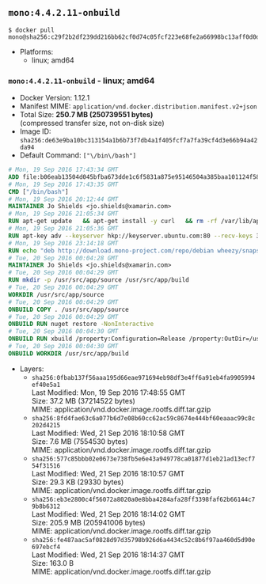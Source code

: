 ## `mono:4.4.2.11-onbuild`

```console
$ docker pull mono@sha256:c29f2b2df239dd216bb62cf0d74c05fcf223e68fe2a66998bc13aff0d0dc8a37
```

-	Platforms:
	-	linux; amd64

### `mono:4.4.2.11-onbuild` - linux; amd64

-	Docker Version: 1.12.1
-	Manifest MIME: `application/vnd.docker.distribution.manifest.v2+json`
-	Total Size: **250.7 MB (250739551 bytes)**  
	(compressed transfer size, not on-disk size)
-	Image ID: `sha256:de63e9ba10bc313154a1b6b73f7db4a1f405fcf7a7fa39cf4d3e66b94a42da94`
-	Default Command: `["\/bin\/bash"]`

```dockerfile
# Mon, 19 Sep 2016 17:43:34 GMT
ADD file:b06eab13504d045bfba673dde1c6f5831a875e95146504a385baa101124f58f5 in / 
# Mon, 19 Sep 2016 17:43:35 GMT
CMD ["/bin/bash"]
# Mon, 19 Sep 2016 20:12:44 GMT
MAINTAINER Jo Shields <jo.shields@xamarin.com>
# Mon, 19 Sep 2016 21:05:34 GMT
RUN apt-get update   && apt-get install -y curl   && rm -rf /var/lib/apt/lists/*
# Mon, 19 Sep 2016 21:05:36 GMT
RUN apt-key adv --keyserver hkp://keyserver.ubuntu.com:80 --recv-keys 3FA7E0328081BFF6A14DA29AA6A19B38D3D831EF
# Mon, 19 Sep 2016 23:14:18 GMT
RUN echo "deb http://download.mono-project.com/repo/debian wheezy/snapshots/4.4.2.11 main" > /etc/apt/sources.list.d/mono-xamarin.list   && apt-get update   && apt-get install -y binutils mono-devel ca-certificates-mono fsharp mono-vbnc nuget referenceassemblies-pcl   && rm -rf /var/lib/apt/lists/* /tmp/*
# Tue, 20 Sep 2016 00:04:28 GMT
MAINTAINER Jo Shields <jo.shields@xamarin.com>
# Tue, 20 Sep 2016 00:04:29 GMT
RUN mkdir -p /usr/src/app/source /usr/src/app/build
# Tue, 20 Sep 2016 00:04:29 GMT
WORKDIR /usr/src/app/source
# Tue, 20 Sep 2016 00:04:29 GMT
ONBUILD COPY . /usr/src/app/source
# Tue, 20 Sep 2016 00:04:29 GMT
ONBUILD RUN nuget restore -NonInteractive
# Tue, 20 Sep 2016 00:04:30 GMT
ONBUILD RUN xbuild /property:Configuration=Release /property:OutDir=/usr/src/app/build/
# Tue, 20 Sep 2016 00:04:30 GMT
ONBUILD WORKDIR /usr/src/app/build
```

-	Layers:
	-	`sha256:0fbab137f56aaa195d66eae971694eb98df3e4ff6a91eb4fa9905994ef40e5a1`  
		Last Modified: Mon, 19 Sep 2016 17:48:55 GMT  
		Size: 37.2 MB (37214522 bytes)  
		MIME: application/vnd.docker.image.rootfs.diff.tar.gzip
	-	`sha256:8fd4fae63c6a077b6d7e08b60cc62ac59c8674e444bf60eaaac99c8c202d4215`  
		Last Modified: Wed, 21 Sep 2016 18:10:58 GMT  
		Size: 7.6 MB (7554530 bytes)  
		MIME: application/vnd.docker.image.rootfs.diff.tar.gzip
	-	`sha256:577c85bbb02e0673e738fb5e6e43a949778ca01877d1eb21ad13ecf754f31516`  
		Last Modified: Wed, 21 Sep 2016 18:10:57 GMT  
		Size: 29.3 KB (29330 bytes)  
		MIME: application/vnd.docker.image.rootfs.diff.tar.gzip
	-	`sha256:eb3e2800c4f56072a8020a0e8bba4284afa28ff3398faf62b66144c79b8b6312`  
		Last Modified: Wed, 21 Sep 2016 18:14:02 GMT  
		Size: 205.9 MB (205941006 bytes)  
		MIME: application/vnd.docker.image.rootfs.diff.tar.gzip
	-	`sha256:fe487aac5af0828d97d35798b926d6a4434c52c8b6f97aa460d5d90e697ebcf4`  
		Last Modified: Wed, 21 Sep 2016 18:14:37 GMT  
		Size: 163.0 B  
		MIME: application/vnd.docker.image.rootfs.diff.tar.gzip

